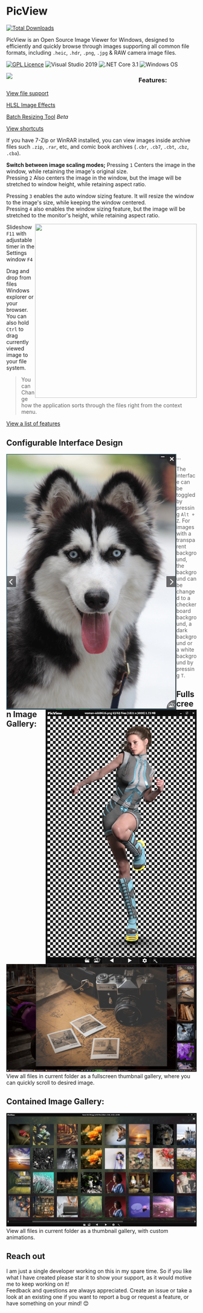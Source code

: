 # PicView
[![Total Downloads](https://img.shields.io/github/downloads/Ruben2776/PicView/total?color=%23007ACC&label=downloads&style=for-the-badge)](https://github.com/Ruben2776/PicView/releases)

PicView is an Open Source Image Viewer for Windows, designed to efficiently and quickly browse through images supporting all common file formats, including `.heic`, `.hdr`, `.png`, `.jpg` & RAW camera image files. 
 
 [![GPL Licence](https://img.shields.io/badge/license-GPLv3-orange.svg?maxAge=3600)](https://github.com/Ruben2776/PicView/blob/master/LICENSE.txt)
![Visual Studio 2019](https://img.shields.io/badge/IDE-Visual%20Studio%202019-964ad4.svg?maxAge=3600)
![.NET Core 3.1](https://img.shields.io/badge/.NET-Core%203.1-lightgrey.svg?maxAge=3600)
![Windows OS](https://img.shields.io/badge/OS-Windows%207+-00adef.svg?maxAge=3600)
 
<img src="/.github/Annotation%202020-06-06%20070000.png" align="left" width="350"/>

### Features:

[View file support](https://github.com/Ruben2776/PicView/wiki/File-support)


[HLSL Image Effects](https://github.com/Ruben2776/PicView/wiki/HLSL-Image-Effects)


[Batch Resizing Tool](https://github.com/Ruben2776/PicView/wiki/Batch-Resizing-Tool) _Beta_


[View shortcuts](https://github.com/Ruben2776/PicView/wiki/Keyboard-and-mouse-shortcuts)


If you have 7-Zip or WinRAR installed, you can view images inside archive files such `.zip`, `.rar`, etc, and comic book archives (`.cbr`, `.cb7`, `.cbt`, .`cbz`, `.cba`).


**Switch between image scaling modes;** Pressing `1` Centers the image in the window, while retaining the image's original size. <br> Pressing `2` Also centers the image in the window, but the image will be stretched to window height, while retaining aspect ratio. 

Pressing `3` enables the auto window sizing feature. It will resize the window to the image's size, while keeping the window centered.<br> Pressing `4` also enables the window sizing feature, but the image will be stretched to the monitor's height, while retaining aspect ratio. 


<img src="https://i.imgur.com/2I1wtFu.png" align="right" width="428" height="459"/>


Slideshow `F11` with adjustable timer in the Settings window `F4`


Drag and drop from files Windows explorer or your browser. You can also hold `Ctrl` to drag currently viewed image to your file system.




> You can Change how the application sorts through the files right from the context menu.


[View a list of features](https://github.com/Ruben2776/PicView/wiki/Features)


<h2>Configurable Interface Design</h2>
<img src="/.github/Screenshot%20(29)-min.png" align="left" width="450"/>
<img src="/.github/Annotation%202020-06-09%20102711.png" align="right" width="400"/>


...


> The interface can be toggled by pressing `Alt + Z`. For images with a transparent background, the background can be changed to a checkerboard background, a dark background or a white background by pressing `T`.


<h2>Fullscreen Image Gallery:</h2>
<img src="/.github/Screenshot%20(30)-min.png"/>
View all files in current folder as a fullscreen thumbnail gallery, where you can quickly scroll to desired image.

<h2>Contained Image Gallery:</h2>
<img src="/.github/Annotation%202020-06-06%20070001-min.png"/>
View all files in current folder as a thumbnail gallery, with custom animations.




## Reach out
I am just a single developer working on this in my spare time. So if you like what I have created please star it to show your support, as it would motive me to keep working on it! <br>
Feedback and questions are always appreciated. Create an issue or take a look at an existing one if you want to report a bug or request a feature, or have something on your mind! 😊

